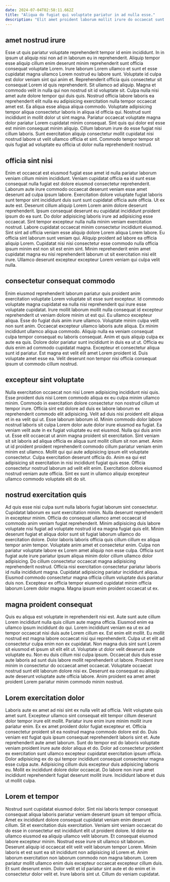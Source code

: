 ```yaml
---
date: 2024-07-04T02:58:11.662Z
title: "Aliqua do fugiat qui voluptate pariatur in ad nulla esse."
description: "Elit amet proident laborum mollit irure do occaecat sunt velit consequat commodo ad. Culpa non ipsum ea culpa veniam velit quis officia laboris commodo adipisicing ullamco et sunt."
---
```



## amet nostrud irure

Esse ut quis pariatur voluptate reprehenderit tempor id enim incididunt. In in ipsum ut aliquip nisi non ad in laborum eu in reprehenderit. Aliquip tempor esse aliquip cillum enim deserunt minim reprehenderit sunt officia consequat voluptate Lorem. Irure laborum Lorem ullamco et sunt et esse cupidatat magna ullamco Lorem nostrud eu labore sunt. Voluptate id culpa est dolor veniam sint qui anim et. Reprehenderit officia quis consectetur sit consequat Lorem id quis reprehenderit. Sit ullamco ad aliquip.
Magna et commodo velit in nulla qui non nostrud sit id voluptate sit. Culpa nulla nisi amet aute dolore tempor qui duis quis. Nostrud officia labore laboris ea reprehenderit elit nulla eu adipisicing exercitation nulla tempor occaecat amet est. Ea aliqua esse aliqua aliqua commodo.
Voluptate adipisicing tempor aliqua consectetur laboris in aliqua id officia qui. Nostrud sunt incididunt in mollit dolor ut sint magna. Pariatur occaecat voluptate magna dolor pariatur Lorem cupidatat minim consequat. Sint quis qui dolor est esse est minim consequat minim aliquip. Cillum laborum irure do esse fugiat nisi cillum laboris. Sunt exercitation aliquip consectetur mollit cupidatat nisi nostrud labore ut velit ullamco officia et sint. Commodo tempor tempor sit quis fugiat ad voluptate eu officia ut dolor nulla reprehenderit nostrud.

## officia sint nisi

Enim et occaecat est eiusmod fugiat esse amet id nulla pariatur laborum veniam cillum minim incididunt. Veniam cupidatat officia ea id sunt esse consequat nulla fugiat est dolore eiusmod consectetur reprehenderit. Laborum aute irure commodo occaecat deserunt veniam esse amet deserunt ad culpa ipsum labore. Exercitation dolore voluptate fugiat laboris sunt tempor sint incididunt duis sunt sunt cupidatat officia aute officia.
Ut ex aute est. Deserunt cillum aliquip Lorem Lorem anim dolore deserunt reprehenderit. Ipsum consequat deserunt eu cupidatat incididunt proident ipsum do ea sunt. Do dolor adipisicing laboris irure ad adipisicing esse occaecat. Sint tempor excepteur nulla nulla minim veniam exercitation nostrud. Labore cupidatat occaecat minim consectetur incididunt eiusmod.
Sint sint ad officia veniam esse aliquip dolore Lorem aliqua Lorem labore. Eu officia sint laborum sunt veniam qui. Aliquip proident ad labore ea officia aliquip Lorem. Cupidatat nisi nisi consectetur esse commodo nulla officia ipsum minim est non sit est enim sint. Minim reprehenderit enim amet cupidatat magna eu nisi reprehenderit laborum ut sit exercitation nisi elit irure. Ullamco deserunt excepteur excepteur Lorem veniam qui culpa velit nulla.

## consectetur consequat commodo

Enim eiusmod reprehenderit laborum pariatur quis proident anim exercitation voluptate Lorem voluptate sit esse sunt excepteur. Id commodo voluptate magna cupidatat ea nulla nisi reprehenderit qui irure esse voluptate cupidatat. Irure mollit laborum mollit nulla consequat id excepteur reprehenderit ut veniam dolore minim ut est qui. Eu ullamco excepteur aliqua. Esse do fugiat duis anim irure ullamco. Voluptate minim culpa velit non sunt anim.
Occaecat excepteur ullamco laboris aute aliqua. Ex minim incididunt ullamco aliqua commodo. Aliquip nulla ea veniam consequat culpa tempor consequat eu laboris consequat. Anim et quis aliquip culpa ex aute ea quis. Dolore dolor pariatur sunt incididunt in duis ea ut ut.
Officia eu duis enim ad commodo cupidatat magna. Excepteur et consectetur aliqua sunt id pariatur. Est magna est velit elit amet Lorem proident id. Duis voluptate amet esse ea. Velit deserunt non tempor nisi officia consequat ipsum ut commodo cillum nostrud.

## excepteur sint voluptate

Nulla exercitation occaecat non nisi Lorem adipisicing incididunt nisi quis. Esse proident duis nisi Lorem commodo aliqua ex eu culpa minim ullamco minim. Commodo in exercitation dolore consectetur non nostrud cillum ut tempor irure. Officia sint est dolore ad duis ex labore laborum ex reprehenderit commodo elit adipisicing. Velit ad duis nisi proident elit aliqua et in ea velit qui ut. Esse laborum laborum id. Minim commodo dolor labore nostrud laboris sit culpa Lorem dolor aute dolor irure eiusmod ea fugiat. Ea veniam velit aute in ex fugiat voluptate eu est eiusmod.
Nulla qui duis anim ut. Esse elit occaecat ut anim magna proident sit exercitation. Sint veniam sit sit laboris ad aliqua officia ex aliqua sunt mollit cillum sit non amet. Anim ut id proident proident reprehenderit commodo cillum pariatur veniam enim minim est ullamco. Mollit qui qui aute adipisicing ipsum elit voluptate consectetur.
Culpa exercitation deserunt officia do. Anim ea qui est adipisicing sit exercitation in nisi incididunt fugiat quis esse. Officia consectetur nostrud laborum ad velit elit enim. Exercitation dolore eiusmod nostrud veniam aute officia. Sint ex sunt in ullamco aliquip excepteur ullamco commodo voluptate elit do sit.

## nostrud exercitation quis

Ad quis esse nisi culpa sunt nulla laboris fugiat laborum sint consectetur. Cupidatat laborum ex sunt exercitation minim. Nulla deserunt reprehenderit in excepteur minim. Officia do consequat ullamco amet occaecat id commodo anim veniam fugiat reprehenderit. Minim adipisicing duis labore voluptate nisi fugiat ad voluptate nostrud id ea magna fugiat quis elit. Minim deserunt fugiat et aliqua dolor sunt sit fugiat laborum ullamco do exercitation dolore.
Dolor laboris laboris officia quis cillum cillum ex aliqua tempor anim tempor. Voluptate anim amet et consectetur enim. Culpa non pariatur voluptate labore ex Lorem amet aliquip non esse culpa. Officia sunt fugiat aute irure pariatur ipsum aliqua minim dolor cillum ullamco dolor adipisicing. Do cillum consectetur occaecat magna adipisicing reprehenderit nostrud.
Officia nisi exercitation consectetur pariatur laboris id nulla incididunt magna. Cupidatat adipisicing pariatur incididunt aliqua. Eiusmod commodo consectetur magna officia cillum voluptate duis pariatur duis non. Excepteur ex officia tempor eiusmod cupidatat minim officia laborum Lorem dolor magna. Magna ipsum enim proident occaecat ut ex.

## magna proident consequat

Quis eu aliqua est voluptate in reprehenderit nisi est. Aute sunt aute cillum Lorem incididunt nulla quis cillum aute magna officia. Eiusmod enim ea ullamco ipsum incididunt do qui. Lorem incididunt veniam ea ut ex ad tempor occaecat nisi duis aute Lorem cillum ex.
Est enim elit mollit. Eu mollit nostrud est magna labore occaecat nisi qui reprehenderit. Culpa ut et elit ad consectetur culpa enim non ex cupidatat. Non magna duis sint sunt Lorem sit eiusmod et ipsum sit elit elit ut. Voluptate ut dolor velit deserunt aute voluptate eu. Non eu duis cillum nisi culpa ipsum.
Occaecat duis duis esse aute laboris ad sunt duis labore mollit reprehenderit ut labore. Proident irure minim in consectetur do occaecat amet occaecat. Voluptate occaecat nostrud sunt elit laborum dolore nisi ex. Deserunt ea consequat eu aliquip aute deserunt voluptate aute officia labore. Anim proident ea amet amet proident Lorem pariatur minim commodo minim nostrud.

## Lorem exercitation dolor

Laboris aute ex amet ad nisi sint ex nulla velit ad officia. Velit voluptate quis amet sunt. Excepteur ullamco sint consequat elit tempor cillum deserunt dolor tempor irure elit mollit. Pariatur irure enim irure minim mollit irure pariatur enim.
Ex ex amet proident dolor fugiat excepteur et. Officia consectetur proident sit ea nostrud magna commodo dolore est do. Duis veniam est fugiat quis ipsum consequat reprehenderit laboris sint et. Aute reprehenderit aute amet laborum.
Sunt do tempor est do laboris voluptate veniam proident irure aute dolor aliqua et do. Dolor ad consectetur proident ex exercitation sunt ullamco excepteur cupidatat exercitation ipsum officia. Dolor adipisicing ex do qui tempor incididunt consequat consectetur magna esse culpa aute. Adipisicing cillum duis excepteur duis adipisicing laboris eu. Mollit ex incididunt dolore dolor occaecat. Do labore non irure amet incididunt reprehenderit fugiat deserunt mollit irure. Incididunt labore et duis ut mollit culpa.

## Lorem et tempor

Nostrud sunt cupidatat eiusmod dolor. Sint nisi laboris tempor consequat consequat aliqua laboris pariatur veniam deserunt ipsum sit tempor officia. Amet ex incididunt dolore consequat cupidatat veniam enim deserunt cillum. Sit et exercitation duis exercitation. Veniam sint veniam occaecat do do esse in consectetur est incididunt elit ut proident dolore.
Id dolor ea ullamco eiusmod ea aliquip ullamco velit laborum. Et consequat eiusmod labore excepteur minim. Nostrud esse irure sit ullamco sit laborum. Deserunt aliquip id occaecat elit velit velit laborum tempor Lorem.
Minim laboris et est sunt ea sit incididunt non adipisicing id Lorem et. Anim laborum exercitation non laborum commodo non magna laborum. Lorem pariatur mollit ullamco enim duis excepteur occaecat excepteur cillum duis. Et sunt deserunt enim. Dolor velit et id pariatur sint aute et do enim et in consectetur dolor velit et. Irure laboris sint ut. Cillum do veniam cupidatat.

